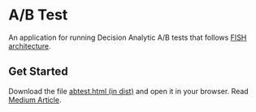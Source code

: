 # A/B Test
An application for running Decision Analytic A/B tests that follows [FISH architecture](https://github.com/behappyrightnow/DA-Tools).

## Get Started
Download the file [abtest.html (in dist)](https://github.com/behappyrightnow/DA-Tools/blob/master/ABTest/dist/abtest.html) and open it in your browser. Read [Medium Article](https://medium.com/@somikr/decision-analytic-bayesian-a-b-testing-417b3a33178f).

 
   

